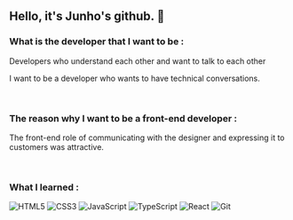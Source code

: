 ## Hello, it's Junho's github. 👋

<h3>What is the developer that I want to be :</h3>
<p>Developers who understand each other and want to talk to each other</p>
<p>I want to be a developer who wants to have technical conversations.</p>

<br/>

<h3>The reason why I want to be a front-end developer :</h3>
<p>The front-end role of communicating with the designer and expressing it to customers was attractive.</P>

<br/>

<h3>What I learned :</h3>

![HTML5](https://img.shields.io/badge/-HTML5-F05032?style=for-the-badge&logo=html5&logoColor=ffffff)
![CSS3](https://img.shields.io/badge/-CSS3-007ACC?style=for-the-badge&logo=css3)
![JavaScript](https://img.shields.io/badge/-JavaScript-%23F7DF1C?style=for-the-badge&logo=javascript&logoColor=000000&labelColor=%23F7DF1C&color=%23FFCE5A)
![TypeScript](https://img.shields.io/badge/-TypeScript-007ACC?style=for-the-badge&logo=typescript&logoColor=white)
![React](https://img.shields.io/badge/-React-222222?style=for-the-badge&logo=react)
![Git](https://img.shields.io/badge/-Git-F05032?style=for-the-badge&logo=git&logoColor=ffffff)

<br/>

